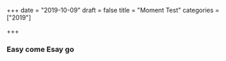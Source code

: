 +++
date = "2019-10-09"
draft = false
title = "Moment Test"
categories = ["2019"]

+++


### Easy come Esay go
